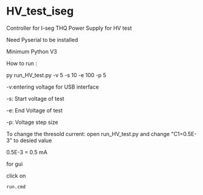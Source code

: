 # HV_test_iseg
Controller for I-seg THQ Power Supply for HV test

Need Pyserial to be installed 

Minimum Python V3 

How to run : 

py run_HV_test.py -v 5 -s 10 -e 100 -p 5

-v:entering voltage for USB interface

-s: Start voltage of test

-e: End Voltage of test

-p: Voltage step size

To change the thresold current:  open run_HV_test.py and change "C1=0.5E-3" to desied value

0.5E-3 = 0.5 mA 

for gui

click on 
```
run.cmd
```
